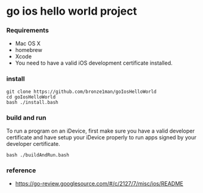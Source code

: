 go ios hello world project
=============
### Requirements
* Mac OS X
* homebrew
* Xcode
* You need to have a valid iOS development certificate installed.

### install
```
git clone https://github.com/bronze1man/goIosHelloWorld
cd goIosHelloWorld
bash ./install.bash
```

### build and run
To run a program on an iDevice, first make sure you have a valid developer
certificate and have setup your iDevice properly to run apps signed by your
developer certificate.
```
bash ./buildAndRun.bash
```

### reference
* https://go-review.googlesource.com/#/c/2127/7/misc/ios/README
